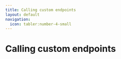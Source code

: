 ```yaml
---
title: Calling custom endpoints
layout: default
navigation:
  icon: tabler:number-4-small
---
```


# Calling custom endpoints